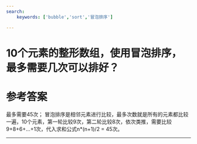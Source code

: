 ```yaml
---
search:
    keywords: ['bubble','sort','冒泡排序']

---
```



# 10个元素的整形数组，使用冒泡排序，最多需要几次可以排好？

# 参考答案

最多需要45次；
冒泡排序是相邻元素进行比较，最多次数就是所有的元素都比较一遍，10个元素，第一轮比较9次，第二轮比较8次，依次类推，需要比较9+8+6+...+1次，代入求和公式n*(n+1)/2 = 45次。

---
